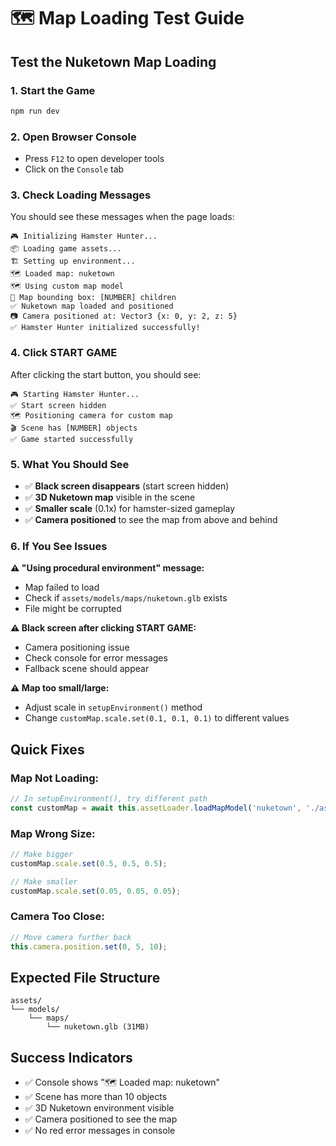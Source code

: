 # 🗺️ Map Loading Test Guide

## Test the Nuketown Map Loading

### 1. **Start the Game**
```bash
npm run dev
```

### 2. **Open Browser Console** 
- Press `F12` to open developer tools
- Click on the `Console` tab

### 3. **Check Loading Messages**
You should see these messages when the page loads:
```
🎮 Initializing Hamster Hunter...
📦 Loading game assets...
🏗️ Setting up environment...
🗺️ Loaded map: nuketown
🗺️ Using custom map model
📐 Map bounding box: [NUMBER] children
✅ Nuketown map loaded and positioned
📷 Camera positioned at: Vector3 {x: 0, y: 2, z: 5}
✅ Hamster Hunter initialized successfully!
```

### 4. **Click START GAME**
After clicking the start button, you should see:
```
🎮 Starting Hamster Hunter...
✅ Start screen hidden
🗺️ Positioning camera for custom map
🎬 Scene has [NUMBER] objects
✅ Game started successfully
```

### 5. **What You Should See**
- ✅ **Black screen disappears** (start screen hidden)
- ✅ **3D Nuketown map** visible in the scene
- ✅ **Smaller scale** (0.1x) for hamster-sized gameplay
- ✅ **Camera positioned** to see the map from above and behind

### 6. **If You See Issues**

**⚠️ "Using procedural environment" message:**
- Map failed to load
- Check if `assets/models/maps/nuketown.glb` exists
- File might be corrupted

**⚠️ Black screen after clicking START GAME:**
- Camera positioning issue
- Check console for error messages
- Fallback scene should appear

**⚠️ Map too small/large:**
- Adjust scale in `setupEnvironment()` method
- Change `customMap.scale.set(0.1, 0.1, 0.1)` to different values

## Quick Fixes

### **Map Not Loading:**
```javascript
// In setupEnvironment(), try different path
const customMap = await this.assetLoader.loadMapModel('nuketown', './assets/models/maps/nuketown.glb');
```

### **Map Wrong Size:**
```javascript
// Make bigger
customMap.scale.set(0.5, 0.5, 0.5);

// Make smaller  
customMap.scale.set(0.05, 0.05, 0.05);
```

### **Camera Too Close:**
```javascript
// Move camera further back
this.camera.position.set(0, 5, 10);
```

## Expected File Structure
```
assets/
└── models/
    └── maps/
        └── nuketown.glb (31MB)
```

## Success Indicators
- ✅ Console shows "🗺️ Loaded map: nuketown"
- ✅ Scene has more than 10 objects
- ✅ 3D Nuketown environment visible
- ✅ Camera positioned to see the map
- ✅ No red error messages in console 